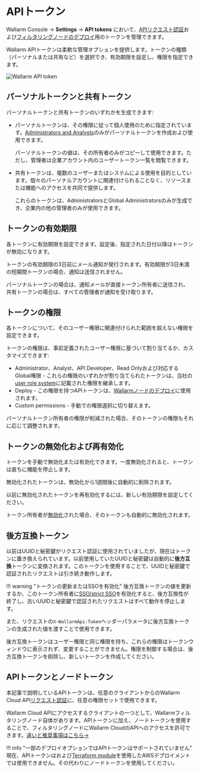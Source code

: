 [user-roles-article]:       ../../user-guides/settings/users.md#user-roles
[img-api-tokens-edit]:      ../../images/api-tokens-edit.png

# APIトークン

Wallarm Console → **Settings** → **API tokens** において、[APIリクエスト認証](../../api/overview.md)および[フィルタリングノードのデプロイ](../../installation/supported-deployment-options.md)用のトークンを管理できます。

Wallarm APIトークンは柔軟な管理オプションを提供します。トークンの種類（パーソナルまたは共有など）を選択でき、有効期限を設定し、権限を指定できます。

![Wallarm API token][img-api-tokens-edit]

## パーソナルトークンと共有トークン

パーソナルトークンと共有トークンのいずれかを生成できます:

* パーソナルトークンは、その権限に従って個人使用のために指定されています。[Administrators and Analysts](users.md#user-roles)のみがパーソナルトークンを作成および使用できます。

    パーソナルトークンの値は、その所有者のみがコピーして使用できます。ただし、管理者は企業アカウント内のユーザートークン一覧を閲覧できます。
* 共有トークンは、複数のユーザーまたはシステムによる使用を目的としています。個々のパーソナルアカウントに関連付けられることなく、リソースまたは機能へのアクセスを共同で提供します。

    これらのトークンは、AdministratorsとGlobal Administratorsのみが生成でき、企業内の他の管理者のみが使用できます。

## トークンの有効期限

各トークンに有効期限を設定できます。設定後、指定された日付以降はトークンが無効になります。

トークンの有効期限の3日前にメール通知が発行されます。有効期限が3日未満の短期間トークンの場合、通知は送信されません。

パーソナルトークンの場合は、通知メールが直接トークン所有者に送信され、共有トークンの場合は、すべての管理者が通知を受け取ります。

## トークンの権限

各トークンについて、そのユーザー権限に関連付けられた範囲を超えない権限を設定できます。

トークンの権限は、事前定義されたユーザー権限に基づいて割り当てるか、カスタマイズできます:

* Administrator、Analyst、API Developer、Read Onlyおよび対応するGlobal権限 - これらの権限のいずれかが割り当てられたトークンは、当社の[user role system](users.md#user-roles)に記載された権限を継承します。
* Deploy - この権限を持つAPIトークンは、[Wallarmノードのデプロイ](../../installation/supported-deployment-options.md)に使用されます。
* Custom permissions - 手動での権限選択に切り替えます。
<!--
    [OpenAPIセキュリティテスト](../../fast/openapi-security-testing.md)用のトークンを作成するには、対応する権限を持つカスタムロールが必要です。-->

パーソナルトークン所有者の権限が削減された場合、そのトークンの権限もそれに応じて調整されます。

## トークンの無効化および再有効化

トークンを手動で無効化または有効化できます。一度無効化されると、トークンは直ちに機能を停止します。

無効化されたトークンは、無効化から1週間後に自動的に削除されます。

以前に無効化されたトークンを再有効化するには、新しい有効期限を設定してください。

トークン所有者が[無効化](../../user-guides/settings/users.md#disabling-and-deleting-users)された場合、そのトークンも自動的に無効化されます。

## 後方互換トークン

以前はUUIDと秘密鍵がリクエスト認証に使用されていましたが、現在はトークンに置き換えられています。以前使用していたUUIDと秘密鍵は自動的に**後方互換**トークンに変換されます。このトークンを使用することで、UUIDと秘密鍵で認証されたリクエストは引き続き動作します。

!!! warning "トークンの更新またはSSOを有効化"
    後方互換トークンの値を更新するか、このトークン所有者に[SSO/strict SSO](../../admin-en/configuration-guides/sso/intro.md)を有効化すると、後方互換性が終了し、古いUUIDと秘密鍵で認証されたリクエストはすべて動作を停止します。

また、リクエストの`X-WallarmApi-Token`ヘッダーパラメータに後方互換トークンの生成された値を渡すことで使用できます。

後方互換トークンはユーザー権限と同じ権限を持ち、これらの権限はトークンウィンドウに表示されず、変更することができません。権限を制御する場合は、後方互換トークンを削除し、新しいトークンを作成してください。

## APIトークンとノードトークン

本記事で説明しているAPIトークンは、任意のクライアントからのWallarm Cloud API[リクエスト認証](../../api/overview.md)に、任意の権限セットで使用できます。

Wallarm Cloud APIにアクセスするクライアントの一つとして、Wallarmフィルタリングノード自体があります。APIトークンに加え、ノードトークンを使用することで、フィルタリングノードにWallarm CloudのAPIへのアクセスを許可できます。[違いと推奨事項はこちら→](../../user-guides/nodes/nodes.md#api-and-node-tokens-for-node-creation)

!!! info "一部のデプロイオプションではAPIトークンはサポートされていません"
    現在、APIトークンはおよび[Terraform module](../../installation/cloud-platforms/aws/terraform-module/overview.md)を使用したAWSデプロイメントでは使用できません。その代わりにノードトークンを使用してください。